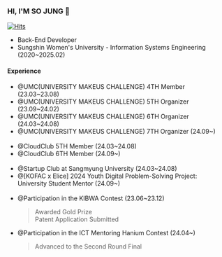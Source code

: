 ### HI, I'M SO JUNG 👋
[![Hits](https://hits.seeyoufarm.com/api/count/incr/badge.svg?url=https%3A%2F%2Fgithub.com%2Fxxoznge&count_bg=%2379C83D&title_bg=%23555555&icon=&icon_color=%23E7E7E7&title=hits&edge_flat=false)](https://hits.seeyoufarm.com)
- Back-End Developer
- Sungshin Women's University - Information Systems Engineering (2020~2025.02)

#### Experience
- @UMC(UNIVERSITY MAKEUS CHALLENGE) 4TH Member (23.03~23.08)
- @UMC(UNIVERSITY MAKEUS CHALLENGE) 5TH Organizer (23.09~24.02)
- @UMC(UNIVERSITY MAKEUS CHALLENGE) 6TH Organizer (24.03~24.08)
- @UMC(UNIVERSITY MAKEUS CHALLENGE) 7TH Organizer (24.09~)
<br/><br/>
- @CloudClub 5TH Member (24.03~24.08)
- @CloudClub 6TH Member (24.09~)
<br/><br/>
- @Startup Club at Sangmyung University (24.03~24.08)
- @[KOFAC x Elice] 2024 Youth Digital Problem-Solving Project: University Student Mentor (24.09~)
<br/><br/>
- @Participation in the KIBWA Contest (23.06~23.12)
  > Awarded Gold Prize<br/>
  > Patent Application Submitted
- @Participation in the ICT Mentoring Hanium Contest (24.04~)
  > Advanced to the Second Round Final
